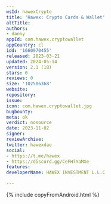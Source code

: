 ```yaml
---
wsId: hawexCrypto
title: 'Hawex: Crypto Cards & Wallet'
altTitle: 
authors:
- danny
appId: com.hawex.cryptowallet
appCountry: cl
idd: '1660970455'
released: 2023-03-21
updated: 2024-05-14
version: 2.1 (18)
stars: 0
reviews: 0
size: '102586368'
website: 
repository: 
issue: 
icon: com.hawex.cryptowallet.jpg
bugbounty: 
meta: ok
verdict: nosource
date: 2023-11-02
signer: 
reviewArchive: 
twitter: hawexdao
social:
- https://t.me/hawex
- https://discord.gg/CeFH7YaMXe
features: 
developerName: HAWEX INVESTMENT L.L.C

---
```


{% include copyFromAndroid.html %}